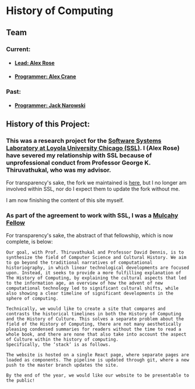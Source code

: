 # History of Computing

## Team
### Current:
* #### [Lead: Alex Rose](https://acrose99.github.io/PersonalWebsite/)
* #### [Programmer: Alex Crane](https://github.com/alexandratcrane)
  
### Past: 
* #### [Programmer: Jack Narowski](https://github.com/JackNarowski)

## History of this Project:

### This was a research project for the [Software Systems Laboratory at Loyola University Chicago (SSL)](https://ssl.cs.luc.edu/). I (Alex Rose) have severed my relationship with SSL because of unprofessional conduct from Professor George K. Thiruvathukal, who was my advisor.

For transparency's sake, the fork we maintained is [here](https://github.com/SoftwareSystemsLaboratory/HistoryOfComputing), but I no longer am involved within SSL, nor do I expect them to update the fork without me.

I am now finishing the content of this site myself. 

### As part of the agreement to work with SSL, I was a [Mulcahy Fellow](https://www.luc.edu/cas/academics_mulcahyscholarship.shtml)

For transparency's sake, the abstract of that fellowship, which is now complete, is below:

```
Our goal, with Prof. Thiruvathukal and Professor David Dennis, is to synthesize the field of Computer Science and Cultural History. We aim to go beyond the traditional narratives of computational historiography, in which linear technological developments are focused upon. Instead, it seeks to provide a more fulfilling explanation of The History of Computing, by explaining the cultural aspects that led to the information age, an overview of how the advent of new computational technology led to significant cultural shifts, while also showing a clear timeline of significant developments in the sphere of computing.
 
Technically, we would like to create a site that compares and contrasts the historical timelines in both the History of Computing and the History of Culture. This solves a separate problem about the field of the History of Computing, there are not many aesthetically pleasing condensed summaries for readers without the time to read a whole book, and there are none that also take into account the aspect of Culture within the history of computing.
Specifically, the ‘stack’ is as follows. 
 
The website is hosted on a single React page, where separate pages are loaded as components. The pipeline is updated through git, where a new push to the master branch updates the site.

By the end of the year, we would like our website to be presentable to the public!
```
